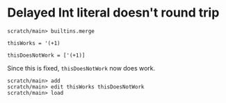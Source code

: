 # Delayed Int literal doesn't round trip

```ucm:hide
scratch/main> builtins.merge
```

```unison
thisWorks = '(+1)

thisDoesNotWork = ['(+1)]
```

Since this is fixed, `thisDoesNotWork` now does work.

```ucm
scratch/main> add
scratch/main> edit thisWorks thisDoesNotWork
scratch/main> load
```
